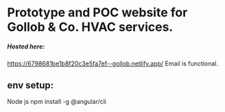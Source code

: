 # Prototype and POC website for Gollob & Co. HVAC services.

##### Hosted here:
https://6798681be1b8f20c3e5fa7ef--gollob.netlify.app/
Email is functional.

## env setup:

Node js
npm install -g @angular/cli

